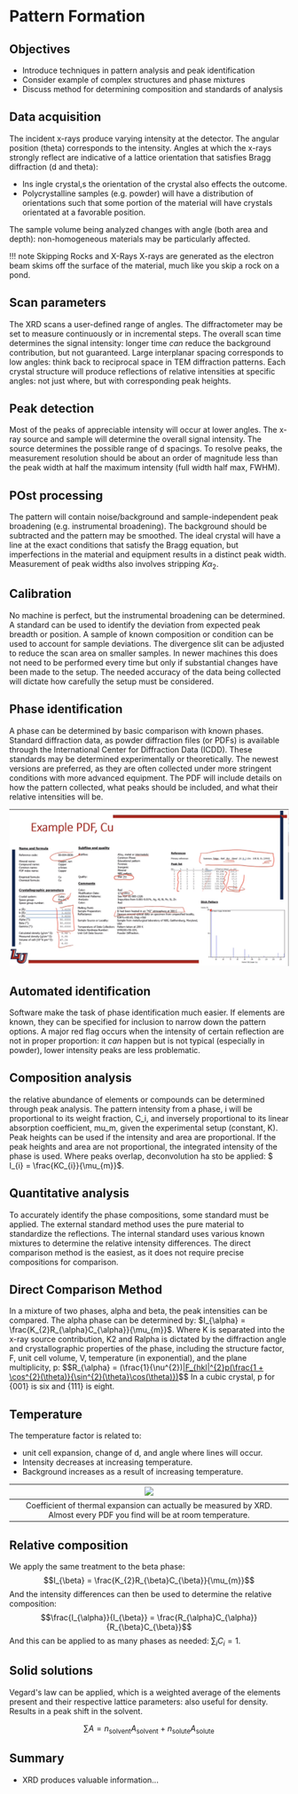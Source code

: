 <!-- 20221019T09:44 -->
# Pattern Formation
## Objectives
- Introduce techniques in pattern analysis and peak identification
- Consider example of complex structures and phase mixtures
- Discuss method for determining composition and standards of analysis

## Data acquisition
The incident x-rays produce varying intensity at the detector.
The angular position (theta) corresponds to the intensity.
Angles at which the x-rays strongly reflect are indicative of a lattice orientation that satisfies Bragg diffraction (d and theta):
- Ins ingle crystal,s the orientation of the crystal also effects the outcome.
- Polycrystalline samples (e.g. powder) will have a distribution of orientations such that some portion of the material will have crystals orientated at a favorable position.

The sample volume being analyzed changes with angle (both area and depth): non-homogeneous materials may be particularly affected.

!!! note Skipping Rocks and X-Rays
    X-rays are generated as the electron beam skims off the surface of the material, much like you skip a rock on a pond.

## Scan parameters
The XRD scans a user-defined range of angles.
The diffractometer may be set to measure continuously or in incremental steps.
The overall scan time determines the signal intensity: longer time *can* reduce the background contribution, but not guaranteed.
Large interplanar spacing corresponds to low angles: think back to reciprocal space in TEM diffraction patterns.
Each crystal structure will produce reflections of relative intensities at specific angles: not just where, but with corresponding peak heights.

## Peak detection
Most of the peaks of appreciable intensity will occur at lower angles.
The x-ray source and sample will determine the overall signal intensity.
The source determines the possible range of d spacings.
To resolve peaks, the measurement resolution should be about an order of magnitude less than the peak width at half the maximum intensity (full width half max, FWHM).

## POst processing
The pattern will contain noise/background and sample-independent peak broadening (e.g. instrumental broadening).
The background should be subtracted and the pattern may be smoothed.
The ideal crystal will have a line at the exact conditions that satisfy the Bragg equation, but imperfections in the material and equipment results in a distinct peak width.
Measurement of peak widths also involves stripping $K\alpha_{2}$.

## Calibration
No machine is perfect, but the instrumental broadening can be determined.
A standard can be used to identify the deviation from expected peak breadth or position.
A sample of known composition or condition can be used to account for sample deviations.
The divergence slit can be adjusted to reduce the scan area on smaller samples.
In newer machines this does not need to be performed every time but only if substantial changes have been made to the setup.
The needed accuracy of the data being collected will dictate how carefully the setup must be considered.

## Phase identification
A phase can be determined by basic comparison with known phases.
Standard diffraction data, as powder diffraction files (or PDFs) is available through the International Center for Diffraction Data (ICDD).
These standards may be determined experimentally or theoretically.
The newest versions are preferred, as they are often collected under more stringent conditions with more advanced equipment.
The PDF will include details on how the pattern collected, what peaks should be included, and what their relative intensities will be.

![](../../../attachments/pattern-formation/pdf_of_copper_221025_175247_EST.png)

## Automated identification
Software make the task of phase identification much easier.
If elements are known, they can be specified for inclusion to narrow down the pattern options.
A major red flag occurs when the intensity of certain reflection are not in proper proportion: it *can* happen but is not typical (especially in powder), lower intensity peaks are less problematic.

## Composition analysis
the relative abundance of elements or compounds can be determined through peak analysis.
The pattern intensity from a phase, i will be proportional to its weight fraction, C_i, and inversely proportional to its linear absorption coefficient, mu_m, given the experimental setup (constant, K).
Peak heights can be used if the intensity and area are proportional.
If the peak heights and area are not proportional, the integrated intensity of the phase is used.
Where peaks overlap, deconvolution ha sto be applied: $ I_{i} = \frac{KC_{i}}{\mu_{m}}$.

## Quantitative analysis
To accurately identify the phase compositions, some standard must be applied.
The external standard method uses the pure material to standardize the reflections.
The internal standard uses various known mixtures to determine the relative intensity differences.
The direct comparison method is the easiest, as it does not require precise compositions for comparison.

## Direct Comparison Method
In a mixture of two phases, alpha and beta, the peak intensities can be compared.
The alpha phase can be determined by: $I_{\alpha} = \frac{K_{2}R_{\alpha}C_{\alpha}}{\mu_{m}}$.
Where K is separated into the x-ray source contribution, K2 and Ralpha is dictated by the diffraction angle and crystallographic properties of the phase, including the structure factor, F, unit cell volume, V, temperature (in exponential), and the plane multiplicity, p:
$$R_{\alpha} = (\frac{1}{\nu^{2})[|F_{hkl|^{2}p(\frac{1 + \cos^{2}(\theta)}{\sin^{2}(\theta}\cos(\theta)})](e^{-2M})$$
In a cubic crystal, p for {001} is six and {111} is eight.

## Temperature
The temperature factor is related to:
- unit cell expansion, change of d, and angle where lines will occur.
- Intensity decreases at increasing temperature.
- Background increases as a result of increasing temperature.

| ![](../../attachments/pattern-formation/temperature_factor_221025_180601_EST.png) |
|:--:|
| Coefficient of thermal expansion can actually be measured by XRD. Almost every PDF you find will be at room temperature. |

## Relative composition
We apply the same treatment to the beta phase: $$I_{\beta} = \frac{K_{2}R_{\beta}C_{\beta}}{\mu_{m}}$$
And the intensity differences can then be used to determine the relative composition: $$\frac{I_{\alpha}}{I_{\beta}} = \frac{R_{\alpha}C_{\alpha}}{R_{\beta}C_{\beta}}$$
And this can be applied to as many phases as needed: $\sum_{i} C_{i} = 1$.

## Solid solutions
Vegard's law can be applied, which is a weighted average of the elements present and their respective lattice parameters: also useful for density.
Results in a peak shift in the solvent.

$$\sum A = n_{\text{solvent}}A_{\text{solvent}} + n_{\text{solute}}A_{\text{solute}}$$

## Summary
- XRD produces valuable information...